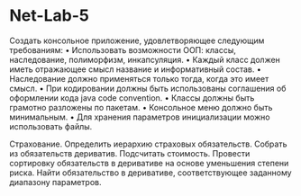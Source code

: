 # Net-Lab-5
Создать консольное приложение, удовлетворяющее следующим требованиям: • Использовать возможности ООП: классы, наследование, полиморфизм, инкапсуляция. • Каждый класс должен иметь отражающее смысл название и информативный состав. • Наследование должно применяться только тогда, когда это имеет смысл. • При кодировании должны быть использованы соглашения об оформлении кода java code convention. • Классы должны быть грамотно разложены по пакетам. • Консольное меню должно быть минимальным. • Для хранения параметров инициализации можно использовать файлы.

Страхование. Определить иерархию страховых обязательств. Собрать из обязательств дериватив. Подсчитать стоимость. Провести сортировку обязательств в деривативе на основе уменьшения степени риска. Найти обязательство в деривативе, соответствующее заданному диапазону параметров.
